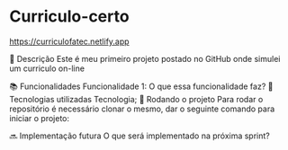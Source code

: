 # Curriculo-certo

https://curriculofatec.netlify.app

📝 Descrição
Este é meu primeiro projeto postado no GitHub onde simulei um curriculo on-line

📚 Funcionalidades
Funcionalidade 1: O que essa funcionalidade faz?
🔧 Tecnologias utilizadas
Tecnologia;
🚀 Rodando o projeto
Para rodar o repositório é necessário clonar o mesmo, dar o seguinte comando para iniciar o projeto:

<linha de comando>
🔜 Implementação futura
O que será implementado na próxima sprint?
